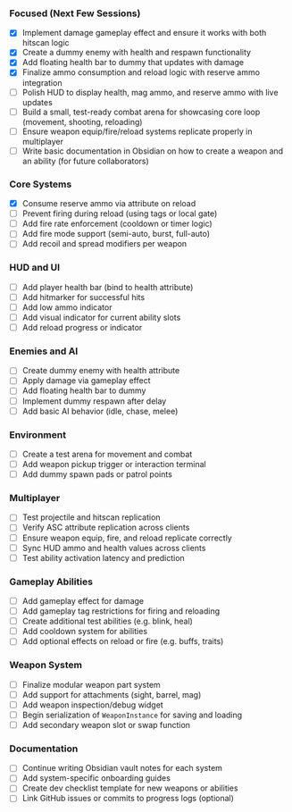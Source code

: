 ### Focused (Next Few Sessions)
- [x] Implement damage gameplay effect and ensure it works with both hitscan logic
- [x] Create a dummy enemy with health and respawn functionality
- [x] Add floating health bar to dummy that updates with damage
- [x] Finalize ammo consumption and reload logic with reserve ammo integration
- [ ] Polish HUD to display health, mag ammo, and reserve ammo with live updates
- [ ] Build a small, test-ready combat arena for showcasing core loop (movement, shooting, reloading)
- [ ] Ensure weapon equip/fire/reload systems replicate properly in multiplayer
- [ ] Write basic documentation in Obsidian on how to create a weapon and an ability (for future collaborators)

### Core Systems
- [x] Consume reserve ammo via attribute on reload
- [ ] Prevent firing during reload (using tags or local gate)
- [ ] Add fire rate enforcement (cooldown or timer logic)
- [ ] Add fire mode support (semi-auto, burst, full-auto)
- [ ] Add recoil and spread modifiers per weapon

### HUD and UI
- [ ] Add player health bar (bind to health attribute)
- [ ] Add hitmarker for successful hits
- [ ] Add low ammo indicator
- [ ] Add visual indicator for current ability slots
- [ ] Add reload progress or indicator

### Enemies and AI
- [ ] Create dummy enemy with health attribute
- [ ] Apply damage via gameplay effect
- [ ] Add floating health bar to dummy
- [ ] Implement dummy respawn after delay
- [ ] Add basic AI behavior (idle, chase, melee)

### Environment
- [ ] Create a test arena for movement and combat
- [ ] Add weapon pickup trigger or interaction terminal
- [ ] Add dummy spawn pads or patrol points

### Multiplayer
- [ ] Test projectile and hitscan replication
- [ ] Verify ASC attribute replication across clients
- [ ] Ensure weapon equip, fire, and reload replicate correctly
- [ ] Sync HUD ammo and health values across clients
- [ ] Test ability activation latency and prediction

### Gameplay Abilities
- [ ] Add gameplay effect for damage
- [ ] Add gameplay tag restrictions for firing and reloading
- [ ] Create additional test abilities (e.g. blink, heal)
- [ ] Add cooldown system for abilities
- [ ] Add optional effects on reload or fire (e.g. buffs, traits)

### Weapon System
- [ ] Finalize modular weapon part system
- [ ] Add support for attachments (sight, barrel, mag)
- [ ] Add weapon inspection/debug widget
- [ ] Begin serialization of `WeaponInstance` for saving and loading
- [ ] Add secondary weapon slot or swap function

### Documentation
- [ ] Continue writing Obsidian vault notes for each system
- [ ] Add system-specific onboarding guides
- [ ] Create dev checklist template for new weapons or abilities
- [ ] Link GitHub issues or commits to progress logs (optional)
